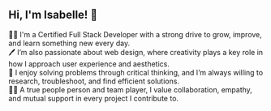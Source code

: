 ## Hi, I'm Isabelle! 🌻

👩‍💻 I'm a Certified Full Stack Developer with a strong drive to grow, improve, and learn something new every day. <br/>
🖊️ I’m also passionate about web design, where creativity plays a key role in how I approach user experience and aesthetics. <br/>
🔐 I enjoy solving problems through critical thinking, and I’m always willing to research, troubleshoot, and find efficient solutions. <br/>
🙆‍♀️ A true people person and team player, I value collaboration, empathy, and mutual support in every project I contribute to. <br/>

